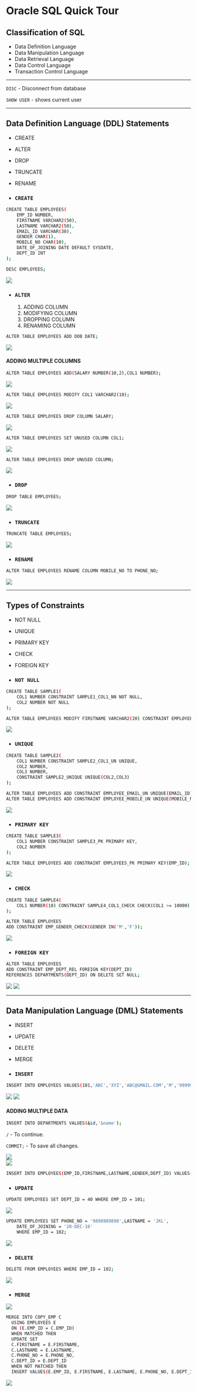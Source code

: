 # Oracle SQL Quick Tour

## Classification of SQL

- Data Definition Language
- Data Manipulation Language
- Data Retrieval Language
- Data Control Language
- Transaction Control Language

---

`DISC` - Disconnect from database

`SHOW USER` - shows current user

---

## Data Definition Language (DDL) Statements

- CREATE
- ALTER
- DROP
- TRUNCATE
- RENAME

- ### **`CREATE`**

```bash
CREATE TABLE EMPLOYEES(
    EMP_ID NUMBER,
    FIRSTNAME VARCHAR2(50),
    LASTNAME VARCHAR2(50),
    EMAIL_ID VARCHAR(30),
    GENDER CHAR(1),
    MOBILE_NO CHAR(10),
    DATE_OF_JOINING DATE DEFAULT SYSDATE,
    DEPT_ID INT
);
```

```bash
DESC EMPLOYEES;
```

<img src = "Images/createTable.PNG">

- ### **`ALTER`**

  1. ADDING COLUMN
  2. MODIFYING COLUMN
  3. DROPPING COLUMN
  4. RENAMING COLUMN

```bash
ALTER TABLE EMPLOYEES ADD DOB DATE;
```

<img src="Images/alterTable.PNG">

#### **ADDING MULTIPLE COLUMNS**

```bash
ALTER TABLE EMPLOYEES ADD(SALARY NUMBER(10,2),COL1 NUMBER);
```

<img src="Images/addMultipleCol.PNG">

```bash
ALTER TABLE EMPLOYEES MODIFY COL1 VARCHAR2(10);
```

<img src="Images/modifyCol.PNG">

```bash
ALTER TABLE EMPLOYEES DROP COLUMN SALARY;
```

<img src="Images/dropCol.PNG">

```bash
ALTER TABLE EMPLOYEES SET UNUSED COLUMN COL1;
```

<img src="Images/setUnusedCol.PNG">

```bash
ALTER TABLE EMPLOYEES DROP UNUSED COLUMN;
```

<img src="Images/dropUnusedCol.PNG">

- ### **`DROP`**

```bash
DROP TABLE EMPLOYEES;
```

<img src="Images/dropTable.PNG">

- ### **`TRUNCATE`**

```bash
TRUNCATE TABLE EMPLOYEES;
```

<img src="Images/truncateTable.PNG">

- ### **`RENAME`**

```bash
ALTER TABLE EMPLOYEES RENAME COLUMN MOBILE_NO TO PHONE_NO;
```

<img src="Images/renameCol.PNG">

---

## Types of Constraints

- NOT NULL
- UNIQUE
- PRIMARY KEY
- CHECK
- FOREIGN KEY

- ### **`NOT NULL`**

```bash
CREATE TABLE SAMPLE1(
    COL1 NUMBER CONSTRAINT SAMPLE1_COL1_NN NOT NULL,
    COL2 NUMBER NOT NULL
);
```

```bash
ALTER TABLE EMPLOYEES MODIFY FIRSTNAME VARCHAR2(20) CONSTRAINT EMPLOYEES_FIRSTNAME_NN NOT NULL;
```

<img src="Images/notNullConstraints.PNG">

- ### **`UNIQUE`**

```bash
CREATE TABLE SAMPLE2(
    COL1 NUMBER CONSTRAINT SAMPLE2_COL1_UN UNIQUE,
    COL2 NUMBER,
    COL3 NUMBER,
    CONSTRAINT SAMPLE2_UNIQUE UNIQUE(COL2,COL3)
);
```

```bash
ALTER TABLE EMPLOYEES ADD CONSTRAINT EMPLOYEE_EMAIL_UN UNIQUE(EMAIL_ID);
ALTER TABLE EMPLOYEES ADD CONSTRAINT EMPLOYEE_MOBILE_UN UNIQUE(MOBILE_NO);
```

<img src="Images/uniqueConstraint.PNG">

- ### **`PRIMARY KEY`**

```bash
CREATE TABLE SAMPLE3(
    COL1 NUMBER CONSTRAINT SAMPLE3_PK PRIMARY KEY,
    COL2 NUMBER
);
```

```bash
ALTER TABLE EMPLOYEES ADD CONSTRAINT EMPLOYEES_PK PRIMARY KEY(EMP_ID);
```

<img src="Images/primaryKey.PNG">

- ### **`CHECK`**

```bash
CREATE TABLE SAMPLE4(
    COL1 NUMBER(10) CONSTRAINT SAMPLE4_COL1_CHECK CHECK(COL1 >= 10000)
);
```

```bash
ALTER TABLE EMPLOYEES
ADD CONSTRAINT EMP_GENDER_CHECK(GENDER IN('M','F'));
```

<img src="Images/checkConstraint.PNG">

- ### **`FOREIGN KEY`**

```bash
ALTER TABLE EMPLOYEES
ADD CONSTRAINT EMP_DEPT_REL FOREIGN KEY(DEPT_ID)
REFERENCES DEPARTMENTS(DEPT_ID) ON DELETE SET NULL;
```

<img src="Images/foreignKey.PNG">
<img src="Images/foreignKey2.PNG">

---

## Data Manipulation Language (DML) Statements

- INSERT
- UPDATE
- DELETE
- MERGE

- ### **`INSERT`**

```bash
INSERT INTO EMPLOYEES VALUES(101,'ABC','XYZ','ABC@GMAIL.COM','M','9999999999',SYSDATE,NULL);
```

<img src="Images/insertData.PNG">
<img src="Images/deptInsert.PNG">

#### **ADDING MULTIPLE DATA**

```bash
INSERT INTO DEPARTMENTS VALUES(&id,'&name');
```

`/` - To continue.

`COMMIT;` - To save all changes.

<img src="Images/multipleRowData.PNG">
<br/>
<img src="Images/deptDisplayRows.PNG">

```bash
INSERT INTO EMPLOYEES(EMP_ID,FIRSTNAME,LASTNAME,GENDER,DEPT_ID) VALUES(102,'PQR','LMN','M',30);
```

- ### **`UPDATE`**

```bash
UPDATE EMPLOYEES SET DEPT_ID = 40 WHERE EMP_ID = 101;
```

<img src="Images/updateRow.PNG">

```bash
UPDATE EMPLOYEES SET PHONE_NO = '9898989898',LASTNAME = 'JKL',
    DATE_OF_JOINING = '20-DEC-16'
    WHERE EMP_ID = 102;
```

<img src="Images/updateRow2.PNG">

- ### **`DELETE`**

```bash
DELETE FROM EMPLOYEES WHERE EMP_ID = 102;
```

<img src="Images/deleteRow.PNG">

- ### **`MERGE`**

<img src="Images/twoTables.PNG">

```bash
MERGE INTO COPY_EMP C
  USING EMPLOYEES E
  ON (E.EMP_ID = C.EMP_ID)
  WHEN MATCHED THEN
  UPDATE SET
  C.FIRSTNAME = E.FIRSTNAME,
  C.LASTNAME = E.LASTNAME,
  C.PHONE_NO = E.PHONE_NO,
  C.DEPT_ID = E.DEPT_ID
  WHEN NOT MATCHED THEN
  INSERT VALUES(E.EMP_ID, E.FIRSTNAME, E.LASTNAME, E.PHONE_NO, E.DEPT_ID);
```

<img src="Images/mergeTable.PNG">

